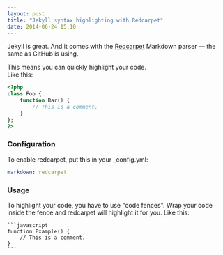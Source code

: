 ```yaml
---
layout: post
title: "Jekyll syntax highlighting with Redcarpet"
date: 2014-06-24 15:10
---
```


Jekyll is great.
And it comes with the [Redcarpet](https://github.com/vmg/redcarpet) Markdown parser — the same as GitHub is using.

This means you can quickly highlight your code.  
Like this:

```php
<?php
class Foo {
	function Bar() {
		// This is a comment.
	}
};
?>
```

### Configuration

To enable redcarpet, put this in your _config.yml:

```yaml
markdown: redcarpet
```

### Usage

To highlight your code, you have to use "code fences".
Wrap your code inside the fence and redcarpet will highlight it for you. Like this:

	```javascript
	function Example() {
		// This is a comment.
	}
	```
